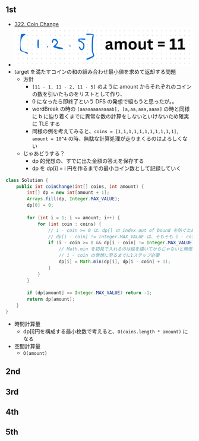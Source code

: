 ## 1st
- [322. Coin Change](https://leetcode.com/problems/coin-change/description/)
- ![img.png](img.png)
- target を満たすコインの和の組み合わせ最小値を求めて返却する問題
  - 方針
    - `[11 - 1, 11 - 2, 11 - 5]` のように amount からそれぞれのコインの数を引いたものをリストとして作り、
    - 0 になったら即終了という DFS の発想で組もうと思ったが。。
    - wordBreak の時の `[aaaaaaaaaaaab], [a,aa,aaa,aaaa]` の時と同様に b に辿り着くまでに異常な数の計算をしないといけないため確実に TLE する
    - 同様の例を考えてみると、`coins = [1,1,1,1,1,1,1,1,1,1,1], amount = 10^4` の時、無駄な計算処理が走りまくるのはよろしくない
  - じゃあどうする？
    - dp 的発想の、すでに出た金額の答えを保存する
    - dp を dp[i] = i 円を作るまでの最小コイン数として記録していく
```java
class Solution {
    public int coinChange(int[] coins, int amount) {
        int[] dp = new int[amount + 1];
        Arrays.fill(dp, Integer.MAX_VALUE);
        dp[0] = 0;

        for (int i = 1; i <= amount; i++) {
            for (int coin : coins) {
                // i - coin >= 0 は、dp[] の index out of bound を防ぐため
                // dp[i - coin] != Integer.MAX_VALUE は、そもそも i - coin 円を構成する最小枚数が記録されているかどうかの確認するため
                if (i - coin >= 0 && dp[i - coin] != Integer.MAX_VALUE) {
                    // Math.min を初見で入れるのは絵を描いてからじゃないと無理かな。。
                    // i - coin の発想に至るまでに1ステップ必要
                    dp[i] = Math.min(dp[i], dp[i - coin] + 1);
                }
            }
        }

        if (dp[amount] == Integer.MAX_VALUE) return -1;
        return dp[amount];
    }
}
```
- 時間計算量
  - dp[i]円を構成する最小枚数で考えると、`O(coins.length * amount)` になる
- 空間計算量
  - `O(amount)`

## 2nd

## 3rd

## 4th

## 5th
